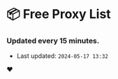 # :package: Free Proxy List
### Updated every 15 minutes.

- Last updated: `2024-05-17 13:32`

:heart:
